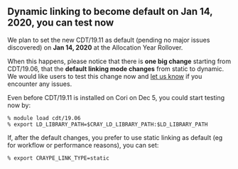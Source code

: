 ## Dynamic linking to become default on Jan 14, 2020, you can test now

We plan to set the new CDT/19.11 as default (pending no major issues discovered) 
on **Jan 14, 2020** at the Allocation Year Rollover. 

When this happens, please notice that there is **one big change**
starting from CDT/19.06, that the **default linking mode changes** from static to
dynamic.  We would like users to test this change now and 
[let us know](https://help.nersc.gov) if you encounter any issues. 

Even before CDT/19.11 is installed on Cori on Dec 5, you could start testing now by: 

```
% module load cdt/19.06 
% export LD_LIBRARY_PATH=$CRAY_LD_LIBRARY_PATH:$LD_LIBRARY_PATH 
```

If, after the default changes, you prefer to use static linking as default (eg for 
workflow or performance reasons), you can set: 

```
% export CRAYPE_LINK_TYPE=static   
```

